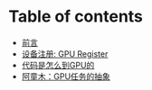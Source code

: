 # Table of contents

* [前言](README.md)
* [设备注册: GPU Register](she-bei-zhu-ce-gpu-register.md)
* [代码是怎么到GPU的](dai-ma-shi-zen-me-dao-gpu-de.md)
* [阿童木：GPU任务的抽象](e-tong-mu-gpu-ren-wu-de-chou-xiang.md)


